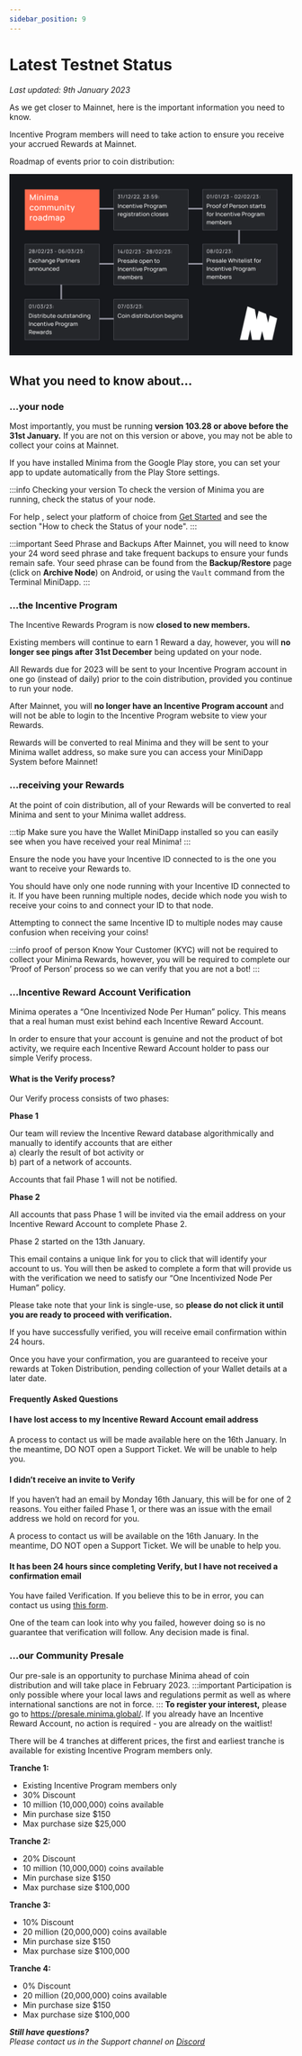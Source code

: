 ```yaml
---
sidebar_position: 9
---
```


# Latest Testnet Status

*Last updated: 9th January 2023*

As we get closer to Mainnet, here is the important information you need to know.

Incentive Program members will need to take action to ensure you receive your accrued Rewards at Mainnet.

Roadmap of events prior to coin distribution:

![Community Roadmap](/img/runanode/Community_Roadmap_Graphic_v4.png)

## What you need to know about… 

### ...your node
Most importantly, you must be running **version 103.28 or above before the 31st January.** If you are not on this version or above, you may not be able to collect your coins at Mainnet. 

If you have installed Minima from the Google Play store, you can set your app to update automatically from the Play Store settings.

:::info Checking your version
To check the version of Minima you are running, check the status of your node.

For help , select your platform of choice from [Get Started](/docs/runanode/get_started) and see the section "How to check the Status of your node".
:::

:::important Seed Phrase and Backups
After Mainnet, you will need to know your 24 word seed phrase and take frequent backups to ensure your funds remain safe. 
Your seed phrase can be found from the **Backup/Restore** page (click on **Archive Node**) on Android, or using the `Vault` command from the Terminal MiniDapp. 
:::

### ...the Incentive Program
The Incentive Rewards Program is now **closed to new members.**

Existing members will continue to earn 1 Reward a day, however, you will **no longer see pings after 31st December** being updated on your node.

All Rewards due for 2023 will be sent to your Incentive Program account in one go (instead of daily) prior to the coin distribution, provided you continue to run your node.

After Mainnet, you will **no longer have an Incentive Program account** and will not be able to login to the Incentive Program website to view your Rewards. 

Rewards will be converted to real Minima and they will be sent to your Minima wallet address, so make sure you can access your MiniDapp System before Mainnet! 

### ...receiving your Rewards
At the point of coin distribution, all of your Rewards will be converted to real Minima and sent to your Minima wallet address.

:::tip
Make sure you have the Wallet MiniDapp installed so you can easily see when you have received your real Minima! 
:::

Ensure the node you have your Incentive ID connected to is the one you want to receive your Rewards to.

You should have only one node running with your Incentive ID connected to it. If you have been running multiple nodes, decide which node you wish to receive your coins to and connect your ID to that node.

Attempting to connect the same Incentive ID to multiple nodes may cause confusion when receiving your coins! 

:::info proof of person
Know Your Customer (KYC) will not be required to collect your Minima Rewards, however, you will be required to complete our ‘Proof of Person’ process so we can verify that you are not a bot!
:::

### ...Incentive Reward Account Verification

Minima operates a “One Incentivized Node Per Human” policy. This means that a real human must exist behind each Incentive Reward Account.

In order to ensure that your account is genuine and not the product of bot activity, we require each Incentive Reward Account holder to pass our simple Verify process.

#### What is the Verify process?

Our Verify process consists of two phases:

**Phase 1**

Our team will review the Incentive Reward database algorithmically and manually to identify accounts that are either <br/>
a) clearly the result of bot activity or <br/> b) part of a network of accounts.

Accounts that fail Phase 1 will not be notified.

**Phase 2**

All accounts that pass Phase 1 will be invited via the email address on your Incentive Reward Account to complete Phase 2.

Phase 2 started on the 13th January.

This email contains a unique link for you to click that will identify your account to us. You will then be asked to complete a form that will provide us with the verification we need to satisfy our “One Incentivized Node Per Human” policy.

Please take note that your link is single-use, so **please do not click it until you are ready to proceed with verification.**

If you have successfully verified, you will receive email confirmation within 24 hours. 

Once you have your confirmation, you are guaranteed to receive your rewards at Token Distribution, pending collection of your Wallet details at a later date.

#### Frequently Asked Questions

#### I have lost access to my Incentive Reward Account email address

A process to contact us will be made available here on the 16th January. In the meantime, DO NOT open a Support Ticket. We will be unable to help you.

#### I didn’t receive an invite to Verify

If you haven’t had an email by Monday 16th January, this will be for one of 2 reasons. You either failed Phase 1, or there was an issue with the email address we hold on record for you. 

A process to contact us will be available on the 16th January. In the meantime, DO NOT open a Support Ticket. We will be unable to help you.

#### It has been 24 hours since completing Verify, but I have not received a confirmation email

You have failed Verification. If you believe this to be in error, you can contact us using [this form](https://docs.google.com/forms/d/e/1FAIpQLSe-khUVayeVDB8zbXVmm5w82CPxeiqD_Xn3OcnIyHdnjwAl2g/viewform?usp=sf_link).

One of the team can look into why you failed, however doing so is no guarantee that verification will follow. Any decision made is final.

### ...our Community Presale

Our pre-sale is an opportunity to purchase Minima ahead of coin distribution and will take place in February 2023.
:::important
Participation is only possible where your local laws and regulations permit as well as where international sanctions are not in force.
:::
**To register your interest,** please go to https://presale.minima.global/. If you already have an Incentive Reward Account, no action is required - you are already on the waitlist!

There will be 4 tranches at different prices, the first and earliest tranche is available for existing Incentive Program members only.

**Tranche 1:**
- Existing Incentive Program members only
- 30% Discount
- 10 million (10,000,000) coins available
- Min purchase size $150
- Max purchase size $25,000

**Tranche 2:**
- 20% Discount
- 10 million (10,000,000) coins available
- Min purchase size $150
- Max purchase size $100,000

**Tranche 3:** 
- 10% Discount
- 20 million (20,000,000) coins available
- Min purchase size $150
- Max purchase size $100,000

**Tranche 4:**
- 0% Discount
- 20 million (20,000,000) coins available
- Min purchase size $150
- Max purchase size $100,000


***Still have questions?***<br/>
*Please contact us in the Support channel on [Discord](https://discord.gg/minima)*